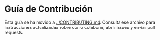 # Guía de Contribución

Esta guía se ha movido a [../CONTRIBUTING.md](../CONTRIBUTING.md).
Consulta ese archivo para instrucciones actualizadas sobre cómo colaborar, abrir issues y enviar pull requests.
